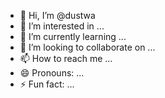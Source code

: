 - 👋 Hi, I’m @dustwa
- 👀 I’m interested in ...
- 🌱 I’m currently learning ...
- 💞️ I’m looking to collaborate on ...
- 📫 How to reach me ...
- 😄 Pronouns: ...
- ⚡ Fun fact: ...

<!---
dustwa/dustwa is a ✨ special ✨ repository because its `README.md` (this file) appears on your GitHub profile.
You can click the Preview link to take a look at your changes.
--->
